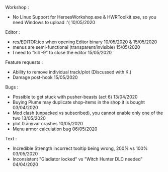 Workshop :
- No Linux Support for HeroesWorkshop.exe & HWRToolkit.exe, so you need Windows to upload :'( 10/05/2020

Editor :
- res/EDITOR.ico when opening Editor binary 10/05/2020 & 15/05/2020
- menus are semi-functional (transparent/invisible) 15/05/2020
- I need to "kill -9" to close the editor 15/05/2020

Feature requests :
- Ability to remove individual track/plot (Discussed with K.)
- Damage post-hook 15/05/2020

Bugs :
- Possible to get stuck with pusher-beasts (act 6) 13/04/2020
- Buying Plume may duplicate shop-items in the shop it is bought 03/04/2020
- Mod clash (unpacked vs subscribed), you cannot enable only one of the two 13/05/2020
- plot 0 anyvar crashes 10/05/2020
- Menu armor calculation bug 06/05/2020

Text :
- Incredible Strength incorrect tooltip being wrong, 200% vs 100% 03/05/2020
- Inconsistent  "Gladiator locked" vs "Witch Hunter DLC needed" 04/04/2020
